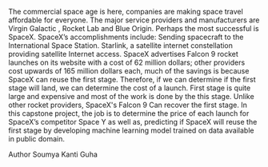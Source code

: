 The commercial space age is here, companies are making space travel affordable for everyone. The major service providers and manufacturers are Virgin Galactic , Rocket Lab and Blue Origin. Perhaps the most successful is SpaceX. SpaceX’s accomplishments include: Sending spacecraft to the International Space Station. Starlink, a satellite internet constellation providing satellite Internet access. 
SpaceX advertises Falcon 9 rocket launches on its website with a cost of 62 million dollars; other providers cost upwards of 165 million dollars each, much of the savings is because SpaceX can reuse the first stage. Therefore, if we can determine if the first stage will land, we can determine the cost of a launch. First  stage is quite large and expensive and most of the work is done by the this stage. Unlike other rocket providers, SpaceX's Falcon 9 Can recover the first stage.
In this capstone project, the job is to determine the price of each launch for SpaceX’s competitor Space Y as well as, predicting if SpaceX will reuse the first stage by developing machine learning model trained on data available in public domain.

Author
Soumya Kanti Guha


